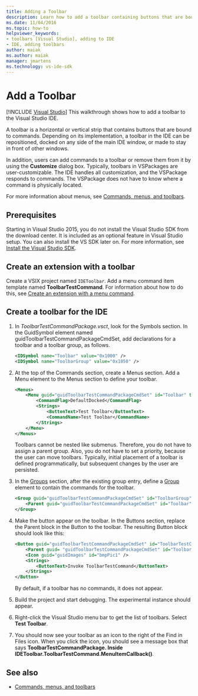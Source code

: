 ```yaml
---
title: Adding a Toolbar
description: Learn how to add a toolbar containing buttons that are bound to commands to the Visual Studio integrated development environment (IDE).
ms.date: 11/04/2016
ms.topic: how-to
helpviewer_keywords:
- toolbars [Visual Studio], adding to IDE
- IDE, adding toolbars
author: maiak
ms.author: maiak
manager: jmartens
ms.technology: vs-ide-sdk
---
```

# Add a Toolbar

 [!INCLUDE [Visual Studio](~/includes/applies-to-version/vs-windows-only.md)]
This walkthrough shows how to add a toolbar to the Visual Studio IDE.

 A toolbar is a horizontal or vertical strip that contains buttons that are bound to commands. Depending on its implementation, a toolbar in the IDE can be repositioned, docked on any side of the main IDE window, or made to stay in front of other windows.

 In addition, users can add commands to a toolbar or remove them from it by using the **Customize** dialog box. Typically, toolbars in VSPackages are user-customizable. The IDE handles all customization, and the VSPackage responds to commands. The VSPackage does not have to know where a command is physically located.

 For more information about menus, see [Commands, menus, and toolbars](../extensibility/internals/commands-menus-and-toolbars.md).

## Prerequisites
 Starting in Visual Studio 2015, you do not install the Visual Studio SDK from the download center. It is included as an optional feature in Visual Studio setup. You can also install the VS SDK later on. For more information, see [Install the Visual Studio SDK](../extensibility/installing-the-visual-studio-sdk.md).

## Create an extension with a toolbar
 Create a VSIX project named `IDEToolbar`. Add a menu command item template named **ToolbarTestCommand**. For information about how to do this, see [Create an extension with a menu command](../extensibility/creating-an-extension-with-a-menu-command.md).

## Create a toolbar for the IDE

1. In *ToolbarTestCommandPackage.vsct*, look for the Symbols section. In the GuidSymbol element named guidToolbarTestCommandPackageCmdSet, add declarations for a toolbar and a toolbar group, as follows.

    ```xml
    <IDSymbol name="Toolbar" value="0x1000" />
    <IDSymbol name="ToolbarGroup" value="0x1050" />
    ```

2. At the top of the Commands section, create a Menus section. Add a Menu element to the Menus section to define your toolbar.

    ```xml
    <Menus>
        <Menu guid="guidToolbarTestCommandPackageCmdSet" id="Toolbar" type="Toolbar">
            <CommandFlag>DefaultDocked</CommandFlag>
            <Strings>
                <ButtonText>Test Toolbar</ButtonText>
                <CommandName>Test Toolbar</CommandName>
            </Strings>
        </Menu>
    </Menus>
    ```

     Toolbars cannot be nested like submenus. Therefore, you do not have to assign a parent group. Also, you do not have to set a priority, because the user can move toolbars. Typically, initial placement of a toolbar is defined programmatically, but subsequent changes by the user are persisted.

3. In the [Groups](../extensibility/groups-element.md) section, after the existing group entry, define a [Group](../extensibility/group-element.md) element to contain the commands for the toolbar.

    ```xml
    <Group guid="guidToolbarTestCommandPackageCmdSet" id="ToolbarGroup" priority="0x0000">
        <Parent guid="guidToolbarTestCommandPackageCmdSet" id="Toolbar" />
    </Group>
    ```

4. Make the button appear on the toolbar. In the Buttons section, replace the Parent block in the Button to the toolbar. The resulting Button block should look like this:

    ```xml
    <Button guid="guidToolbarTestCommandPackageCmdSet" id="ToolbarTestCommandId" priority="0x0100" type="Button">
        <Parent guid= "guidToolbarTestCommandPackageCmdSet" id="ToolbarGroup" />
        <Icon guid="guidImages" id="bmpPic1" />
        <Strings>
            <ButtonText>Invoke ToolbarTestCommand</ButtonText>
        </Strings>
    </Button>
    ```

     By default, if a toolbar has no commands, it does not appear.

5. Build the project and start debugging. The experimental instance should appear.

6. Right-click the Visual Studio menu bar to get the list of toolbars. Select **Test Toolbar**.

7. You should now see your toolbar as an icon to the right of the Find in Files icon. When you click the icon, you should see a message box that says **ToolbarTestCommandPackage. Inside IDEToolbar.ToolbarTestCommand.MenuItemCallback()**.

## See also
- [Commands, menus, and toolbars](../extensibility/internals/commands-menus-and-toolbars.md)
